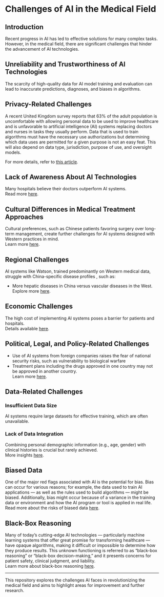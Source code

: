 # Challenges of AI in the Medical Field

## Introduction
Recent progress in AI has led to effective solutions for many complex tasks. However, in the medical field, there are significant challenges that hinder the advancement of AI technologies.

## Unreliability and Trustworthiness of AI Technologies
The scarcity of high-quality data for AI model training and evaluation can lead to inaccurate predictions, diagnoses, and biases in algorithms.

## Privacy-Related Challenges
A recent United Kingdom survey reports that 63% of the adult population is uncomfortable with allowing personal data to be used to improve healthcare and is unfavorable to artificial intelligence (AI) systems replacing doctors and nurses in tasks they usually perform.
Data that is used to train algorithms must have the necessary use authorizations but determining which data uses are permitted for a given purpose is not an easy feat. This will also depend on data type, jurisdiction, purpose of use, and oversight models.

For more details, refer to [this article](https://journals.plos.org/plosmedicine/article?id=10.1371/journal.pmed.1002689).

## Lack of Awareness About AI Technologies
Many hospitals believe their doctors outperform AI systems.  
Read more [here](https://www.sciencedirect.com/science/article/abs/pii/S0740624X17304781).

## Cultural Differences in Medical Treatment Approaches
Cultural preferences, such as Chinese patients favoring surgery over long-term management, create further challenges for AI systems designed with Western practices in mind.  
Learn more [here](https://www.sciencedirect.com/science/article/abs/pii/S0740624X17304781).

## Regional Challenges
AI systems like Watson, trained predominantly on Western medical data, struggle with China-specific disease profiles , such as:
- More hepatic diseases in China versus vascular diseases in the West.  
Explore more [here](https://www.sciencedirect.com/science/article/abs/pii/S0740624X17304781).

## Economic Challenges
The high cost of implementing AI systems poses a barrier for patients and hospitals.  
Details available [here](https://www.sciencedirect.com/science/article/abs/pii/S0740624X17304781).

## Political, Legal, and Policy-Related Challenges
- Use of AI systems from foreign companies raises the fear of national security risks, such as vulnerability to biological warfare
- Treatment plans including the drugs approved in one country may not be approved in another country.   
Learn more [here](https://www.sciencedirect.com/science/article/abs/pii/S0740624X17304781).

## Data-Related Challenges
### Insufficient Data Size
AI systems require large datasets for effective training, which are often unavailable.

### Lack of Data Integration
Combining personal demographic information (e.g., age, gender) with clinical histories is crucial but rarely achieved.  
More insights [here](https://www.sciencedirect.com/science/article/abs/pii/S0740624X17304781).

## Biased Data
One of the major red flags associated with AI is the potential for bias. Bias can occur for various reasons; for example, the data used to train AI applications — as well as the rules used to build algorithms — might be biased. Additionally, bias might occur because of a variance in the training data or environment and how the AI program or tool is applied in real life.   
Read more about the risks of biased data [here](https://www.medpro.com/challenges-risks-artificial-intelligence).

## Black-Box Reasoning
Many of today’s cutting-edge AI technologies — particularly machine learning systems that offer great promise for transforming healthcare — have opaque algorithms, making it difficult or impossible to determine how they produce results. This unknown functioning is referred to as “black-box reasoning” or “black-box decision-making,” and it presents concerns for patient safety, clinical judgment, and liability.  
Learn more about black-box reasoning [here](https://www.medpro.com/artificial-intelligence-risks-blackboxreasoning).

---

This repository explores the challenges AI faces in revolutionizing the medical field and aims to highlight areas for improvement and further research.
